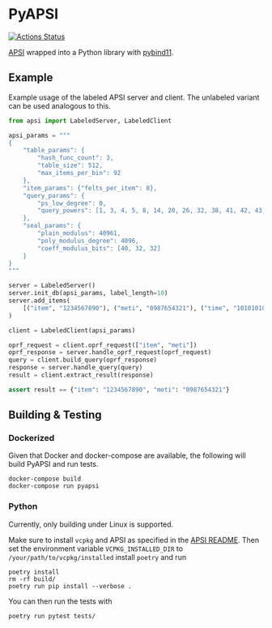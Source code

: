 # PyAPSI

[![Actions Status](https://github.com/LGro/PyAPSI/workflows/ci-cd-pipeline/badge.svg)](https://github.com/LGro/PyAPSI/actions)

[APSI](https://github.com/microsoft/apsi) wrapped into a Python library with
[pybind11](https://pybind11.readthedocs.io/).

## Example

Example usage of the labeled APSI server and client.
The unlabeled variant can be used analogous to this.

```python
from apsi import LabeledServer, LabeledClient

apsi_params = """
{
    "table_params": {
        "hash_func_count": 3,
        "table_size": 512,
        "max_items_per_bin": 92
    },
    "item_params": {"felts_per_item": 8},
    "query_params": {
        "ps_low_degree": 0,
        "query_powers": [1, 3, 4, 5, 8, 14, 20, 26, 32, 38, 41, 42, 43, 45, 46]
    },
    "seal_params": {
        "plain_modulus": 40961,
        "poly_modulus_degree": 4096,
        "coeff_modulus_bits": [40, 32, 32]
    }
}
"""

server = LabeledServer()
server.init_db(apsi_params, label_length=10)
server.add_items(
    [("item", "1234567890"), ("meti", "0987654321"), ("time", "1010101010")]
)

client = LabeledClient(apsi_params)

oprf_request = client.oprf_request(["item", "meti"])
oprf_response = server.handle_oprf_request(oprf_request)
query = client.build_query(oprf_response)
response = server.handle_query(query)
result = client.extract_result(response)

assert result == {"item": "1234567890", "meti": "0987654321"}
```

## Building & Testing

### Dockerized

Given that Docker and docker-compose are available, the following will build PyAPSI and
run tests.

```
docker-compose build
docker-compose run pyapsi
```

### Python

Currently, only building under Linux is supported.

Make sure to install `vcpkg` and APSI as specified in the
[APSI README](https://github.com/microsoft/APSI/blob/main/README.md).
Then set the environment variable `VCPKG_INSTALLED_DIR` to
`/your/path/to/vcpkg/installed` install `poetry` and run

```
poetry install
rm -rf build/
poetry run pip install --verbose .
```

You can then run the tests with

```
poetry run pytest tests/
```

